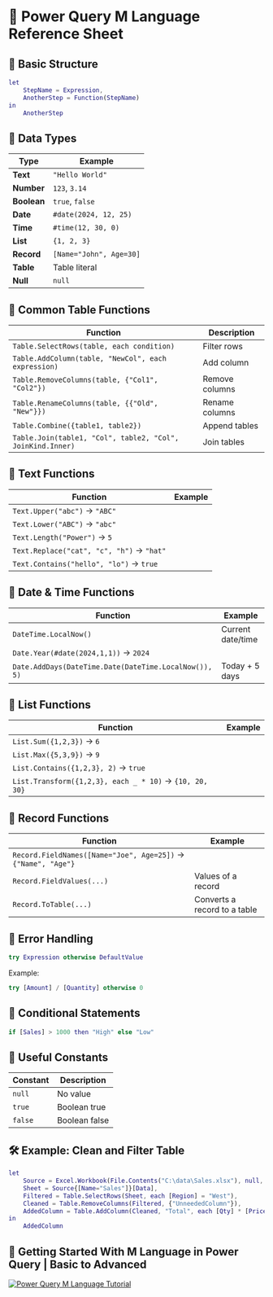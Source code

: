 
# 📘 Power Query M Language Reference Sheet

## 🔹 Basic Structure

```m
let
    StepName = Expression,
    AnotherStep = Function(StepName)
in
    AnotherStep
```

## 🔹 Data Types

| Type       | Example             |
|------------|---------------------|
| **Text**   | `"Hello World"`     |
| **Number** | `123`, `3.14`       |
| **Boolean**| `true`, `false`     |
| **Date**   | `#date(2024, 12, 25)`|
| **Time**   | `#time(12, 30, 0)`  |
| **List**   | `{1, 2, 3}`         |
| **Record** | `[Name="John", Age=30]` |
| **Table**  | Table literal       |
| **Null**   | `null`              |

## 🔹 Common Table Functions

| Function | Description |
|---------|-------------|
| `Table.SelectRows(table, each condition)` | Filter rows |
| `Table.AddColumn(table, "NewCol", each expression)` | Add column |
| `Table.RemoveColumns(table, {"Col1", "Col2"})` | Remove columns |
| `Table.RenameColumns(table, {{"Old", "New"}})` | Rename columns |
| `Table.Combine({table1, table2})` | Append tables |
| `Table.Join(table1, "Col", table2, "Col", JoinKind.Inner)` | Join tables |

## 🔹 Text Functions

| Function | Example |
|---------|---------|
| `Text.Upper("abc")` → `"ABC"` |
| `Text.Lower("ABC")` → `"abc"` |
| `Text.Length("Power")` → `5` |
| `Text.Replace("cat", "c", "h")` → `"hat"` |
| `Text.Contains("hello", "lo")` → `true` |

## 🔹 Date & Time Functions

| Function | Example |
|---------|---------|
| `DateTime.LocalNow()` | Current date/time |
| `Date.Year(#date(2024,1,1))` → `2024` |
| `Date.AddDays(DateTime.Date(DateTime.LocalNow()), 5)` | Today + 5 days |

## 🔹 List Functions

| Function | Example |
|----------|---------|
| `List.Sum({1,2,3})` → `6` |
| `List.Max({5,3,9})` → `9` |
| `List.Contains({1,2,3}, 2)` → `true` |
| `List.Transform({1,2,3}, each _ * 10)` → `{10, 20, 30}` |

## 🔹 Record Functions

| Function | Example |
|----------|---------|
| `Record.FieldNames([Name="Joe", Age=25])` → `{"Name", "Age"}` |
| `Record.FieldValues(...)` | Values of a record |
| `Record.ToTable(...)` | Converts a record to a table |

## 🔹 Error Handling

```m
try Expression otherwise DefaultValue
```
Example:
```m
try [Amount] / [Quantity] otherwise 0
```

## 🔹 Conditional Statements

```m
if [Sales] > 1000 then "High" else "Low"
```

## 🔹 Useful Constants

| Constant | Description |
|----------|-------------|
| `null`   | No value |
| `true`   | Boolean true |
| `false`  | Boolean false |

## 🛠 Example: Clean and Filter Table

```m
let
    Source = Excel.Workbook(File.Contents("C:\data\Sales.xlsx"), null, true),
    Sheet = Source{[Name="Sales"]}[Data],
    Filtered = Table.SelectRows(Sheet, each [Region] = "West"),
    Cleaned = Table.RemoveColumns(Filtered, {"UnneededColumn"}),
    AddedColumn = Table.AddColumn(Cleaned, "Total", each [Qty] * [Price])
in
    AddedColumn
```

## 🎥 Getting Started With M Language in Power Query | Basic to Advanced

[![Power Query M Language Tutorial](http://img.youtube.com/vi/5s8Ky5r43uI/0.jpg)](http://youtu.be/5s8Ky5r43uI)

